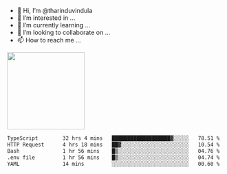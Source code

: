 - 👋 Hi, I’m @tharinduvindula
- 👀 I’m interested in ...
- 🌱 I’m currently learning ...
- 💞️ I’m looking to collaborate on ...
- 📫 How to reach me ...

<!---
tharinduvindula/tharinduvindula is a ✨ special ✨ repository because its `README.md` (this file) appears on your GitHub profile.
You can click the Preview link to take a look at your changes.
--->

<img height="180em" src="https://github-readme-stats.vercel.app/api?username=tharinduvindula&show_icons=true&hide_border=false&&count_private=true&include_all_commits=true" />


<!--START_SECTION:waka-->

```txt
TypeScript        32 hrs 4 mins   ███████████████████▓░░░░░   78.51 %
HTTP Request      4 hrs 18 mins   ██▓░░░░░░░░░░░░░░░░░░░░░░   10.54 %
Bash              1 hr 56 mins    █▒░░░░░░░░░░░░░░░░░░░░░░░   04.76 %
.env file         1 hr 56 mins    █▒░░░░░░░░░░░░░░░░░░░░░░░   04.74 %
YAML              14 mins         ░░░░░░░░░░░░░░░░░░░░░░░░░   00.60 %
```

<!--END_SECTION:waka-->
